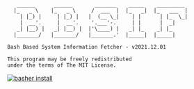 ```
   ______      ______       _______    _____    _________
  |_   _ \    |_   _ \     /  ___  |  |_   _|  |_   ___  |
    | |_) |     | |_) |   |  (__ \_|    | |      | |_  \_|
    |  __'.     |  __'.    '.___'-.     | |      |  _|
   _| |__) |   _| |__) |  |'\____) |   _| |_    _| |_
  |_______/   |_______/   |_______.'  |_____|  |_____|
```

    Bash Based System Information Fetcher - v2021.12.01

    This program may be freely redistributed
    under the terms of The MIT License.

[![basher install](https://www.basher.it/assets/logo/basher_install.svg)](https://www.basher.it/package/)
